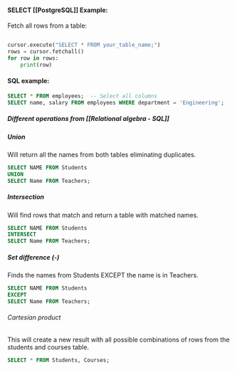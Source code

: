 
#### SELECT [[PostgreSQL]] Example:

Fetch all rows from a table:

``` python

cursor.execute("SELECT * FROM your_table_name;") 
rows = cursor.fetchall() 
for row in rows:     
	print(row)

```
#### SQL example:

```SQL
SELECT * FROM employees;  -- Select all columns
SELECT name, salary FROM employees WHERE department = 'Engineering';
```

##### Different operations from [[Relational algebra - SQL]] 

##### Union
Will return all the names from both tables eliminating duplicates.
```SQL
SELECT NAME FROM Students
UNION
SELECT Name FROM Teachers;
```
##### Intersection
Will find rows that match and return a table with matched names.
```SQL
SELECT NAME FROM Students
INTERSECT
SELECT Name FROM Teachers;
```
##### Set difference (-)
Finds the names from Students EXCEPT the name is in Teachers.
```SQL
SELECT NAME FROM Students
EXCEPT
SELECT Name FROM Teachers;
```
###### Cartesian product
This will create a new result with all possible combinations of rows from the students and courses table.
```SQL
SELECT * FROM Students, Courses;
```
